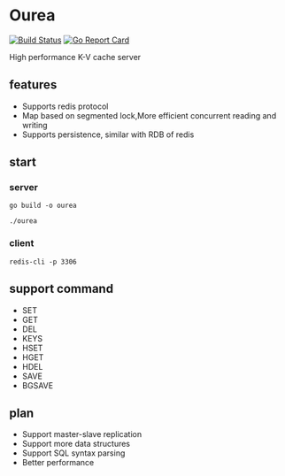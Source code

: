 # Ourea
[![Build Status](https://travis-ci.org/gtygo/Ourea.svg?branch=master)](https://travis-ci.org/gtygo/Ourea)
[![Go Report Card](https://goreportcard.com/badge/github.com/gtygo/Ourea)](https://goreportcard.com/report/github.com/gtygo/Ourea)

High performance K-V cache server

## features
* Supports redis protocol
* Map based on segmented lock,More efficient concurrent reading and writing
* Supports persistence, similar with RDB of redis

## start
### server 
```
go build -o ourea 

./ourea
```
### client
```
redis-cli -p 3306
```

## support command
* SET 
* GET 
* DEL 
* KEYS 
* HSET 
* HGET
* HDEL
* SAVE
* BGSAVE



## plan
* Support master-slave replication
* Support more data structures
* Support SQL syntax parsing
* Better performance




